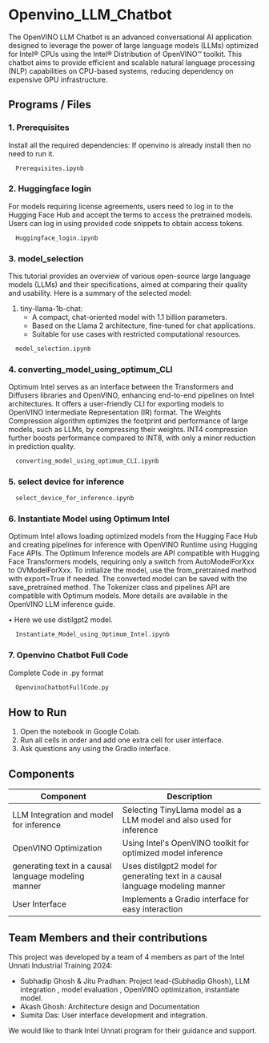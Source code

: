 
# Openvino_LLM_Chatbot

The OpenVINO LLM Chatbot is an advanced conversational AI application designed to leverage the power of large language models (LLMs) optimized for Intel® CPUs using the Intel® Distribution of OpenVINO™ toolkit. This chatbot aims to provide efficient and scalable natural language processing (NLP) capabilities on CPU-based systems, reducing dependency on expensive GPU infrastructure.




## Programs / Files

### 1. Prerequisites

Install all the required dependencies:
If openvino is already install then no need to run it.


```bash
  Prerequisites.ipynb
```

### 2. Huggingface login

For models requiring license agreements, users need to log in to the Hugging Face Hub and accept the terms to access the pretrained models. Users can log in using provided code snippets to obtain access tokens.


```bash
  Huggingface_login.ipynb
```

### 3. model_selection

This tutorial provides an overview of various open-source large language models (LLMs) and their specifications, aimed at comparing their quality and usability. Here is a summary of the selected model:
1. tiny-llama-1b-chat:
   - A compact, chat-oriented model with 1.1 billion parameters.
   - Based on the Llama 2 architecture, fine-tuned for chat applications.
   - Suitable for use cases with restricted computational resources.

```bash
  model_selection.ipynb
```

### 4. converting_model_using_optimum_CLI

Optimum Intel serves as an interface between the  Transformers and Diffusers libraries and OpenVINO, enhancing end-to-end pipelines on Intel architectures. It offers a user-friendly CLI for exporting models to OpenVINO Intermediate Representation (IR) format. The Weights Compression algorithm optimizes the footprint and performance of large models, such as LLMs, by compressing their weights. INT4 compression further boosts performance compared to INT8, with only a minor reduction in prediction quality.


```bash
  converting_model_using_optimum_CLI.ipynb
```

### 5. select device for inference



```bash
  select_device_for_inference.ipynb
```

### 6. Instantiate Model using Optimum Intel
Optimum Intel allows loading optimized models from the Hugging Face Hub and creating pipelines for inference with OpenVINO Runtime using Hugging Face APIs. The Optimum Inference models are API compatible with Hugging Face Transformers models, requiring only a switch from AutoModelForXxx to OVModelForXxx. To initialize the model, use the from_pretrained method with export=True if needed. The converted model can be saved with the save_pretrained method. The Tokenizer class and pipelines API are compatible with Optimum models. More details are available in the OpenVINO LLM inference guide.

•	Here we use distilgpt2 model.



```bash
  Instantiate_Model_using_Optimum_Intel.ipynb
```

### 7. Openvino Chatbot Full Code

Complete Code in .py format

```bash
  OpenvinoChatbotFullCode.py
```

## How to Run
1. Open the notebook in Google Colab.
2. Run all cells in order and add one extra cell for user interface.
3. Ask questions any using the Gradio interface.


## Components

| Component | Description |
|-----------|-------------|
| LLM Integration and model for inference | Selecting TinyLlama model as a LLM model and also used for inference |
| OpenVINO Optimization | Using Intel's OpenVINO toolkit for optimized model inference |
| generating text in a causal language modeling manner | Uses distilgpt2 model for generating text in a causal language modeling manner|
| User Interface | Implements a Gradio interface for easy interaction |

## Team Members and their contributions

This project was developed by a team of 4 members as part of the Intel Unnati Industrial Training 2024:

- Subhadip Ghosh & Jitu Pradhan: Project lead-(Subhadip Ghosh), LLM integration , model evaluation , OpenVINO optimization, instantiate model.
- Akash Ghosh:  Architecture design and Documentation
- Sumita Das: User interface development and integration.

We would like to thank  Intel Unnati program for their guidance and support.

